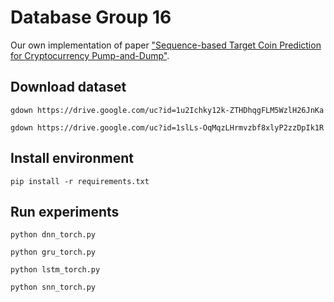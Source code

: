 # Database Group 16

Our own implementation of paper ["Sequence-based Target Coin Prediction for Cryptocurrency Pump-and-Dump"](https://arxiv.org/pdf/2204.12929.pdf).


## Download dataset

``` 
gdown https://drive.google.com/uc?id=1u2Ichky12k-ZTHDhqgFLM5WzlH26JnKa
``` 

``` 
gdown https://drive.google.com/uc?id=1slLs-OqMqzLHrmvzbf8xlyP2zzDpIk1R
``` 

## Install environment

``` 
pip install -r requirements.txt
```

## Run experiments


``` 
python dnn_torch.py 
```

``` 
python gru_torch.py 
```

``` 
python lstm_torch.py 
```

``` 
python snn_torch.py 
```